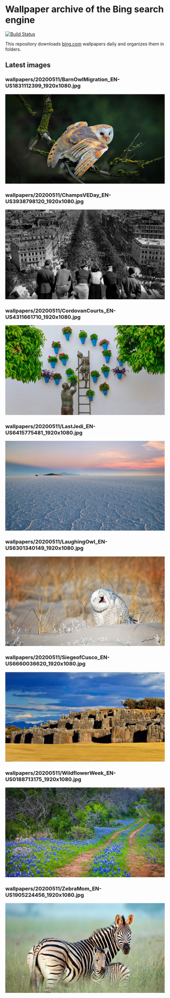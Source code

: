 # Wallpaper archive of the Bing search engine

[![Build Status](https://travis-ci.org/kijart/bing-daily-images-dl.svg?branch=wallpapers)](https://travis-ci.org/kijart/bing-daily-images-dl)

This repository downloads [bing.com](https://www.bing.com) wallpapers daily and organizes them in folders.

## Latest images

<!-- Wallpapers -->

### wallpapers/20200511/BarnOwlMigration_EN-US1831112399_1920x1080.jpg

![wallpapers/20200511/BarnOwlMigration_EN-US1831112399_1920x1080.jpg](wallpapers/20200511/BarnOwlMigration_EN-US1831112399_1920x1080.jpg)

### wallpapers/20200511/ChampsVEDay_EN-US3938798120_1920x1080.jpg

![wallpapers/20200511/ChampsVEDay_EN-US3938798120_1920x1080.jpg](wallpapers/20200511/ChampsVEDay_EN-US3938798120_1920x1080.jpg)

### wallpapers/20200511/CordovanCourts_EN-US4311661710_1920x1080.jpg

![wallpapers/20200511/CordovanCourts_EN-US4311661710_1920x1080.jpg](wallpapers/20200511/CordovanCourts_EN-US4311661710_1920x1080.jpg)

### wallpapers/20200511/LastJedi_EN-US6415775481_1920x1080.jpg

![wallpapers/20200511/LastJedi_EN-US6415775481_1920x1080.jpg](wallpapers/20200511/LastJedi_EN-US6415775481_1920x1080.jpg)

### wallpapers/20200511/LaughingOwl_EN-US6301340149_1920x1080.jpg

![wallpapers/20200511/LaughingOwl_EN-US6301340149_1920x1080.jpg](wallpapers/20200511/LaughingOwl_EN-US6301340149_1920x1080.jpg)

### wallpapers/20200511/SiegeofCusco_EN-US6660036620_1920x1080.jpg

![wallpapers/20200511/SiegeofCusco_EN-US6660036620_1920x1080.jpg](wallpapers/20200511/SiegeofCusco_EN-US6660036620_1920x1080.jpg)

### wallpapers/20200511/WildflowerWeek_EN-US0188713175_1920x1080.jpg

![wallpapers/20200511/WildflowerWeek_EN-US0188713175_1920x1080.jpg](wallpapers/20200511/WildflowerWeek_EN-US0188713175_1920x1080.jpg)

### wallpapers/20200511/ZebraMom_EN-US1905224456_1920x1080.jpg

![wallpapers/20200511/ZebraMom_EN-US1905224456_1920x1080.jpg](wallpapers/20200511/ZebraMom_EN-US1905224456_1920x1080.jpg)

